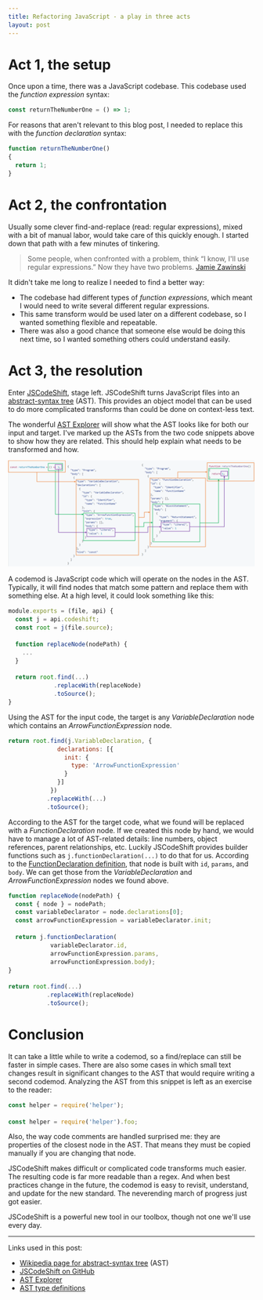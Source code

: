 ```yaml
---
title: Refactoring JavaScript - a play in three acts
layout: post
---
```


# Act 1, the setup

Once upon a time, there was a JavaScript codebase. This codebase used the *function expression* syntax:

```javascript
const returnTheNumberOne = () => 1;
```

For reasons that aren't relevant to this blog post, I needed to replace this with the *function declaration* syntax:

```javascript
function returnTheNumberOne()
{
  return 1;
}
```

# Act 2, the confrontation

Usually some clever find-and-replace (read: regular expressions), mixed with a bit of manual labor, would take care of this quickly enough. I started down that path with a few minutes of tinkering.

> Some people, when confronted with a problem, think “I know, I'll use regular expressions.”  Now they have two problems.
> [Jamie Zawinski](http://regex.info/blog/2006-09-15/247)

It didn't take me long to realize I needed to find a better way:
* The codebase had different types of *function expressions*, which meant I would need to write several different regular expressions.
* This same transform would be used later on a different codebase, so I wanted something flexible and repeatable.
* There was also a good chance that someone else would be doing this next time, so I wanted something others could understand easily.

# Act 3, the resolution

Enter [JSCodeShift](https://github.com/facebook/jscodeshift), stage left. JSCodeShift turns JavaScript files into an [abstract-syntax tree](https://en.wikipedia.org/wiki/Abstract_syntax_tree) (AST). This provides an object model that can be used to do more complicated transforms than could be done on context-less text.

The wonderful [AST Explorer](http://astexplorer.net/) will show what the AST looks like for both our input and target. I've marked up the ASTs from the two code snippets above to show how they are related. This should help explain what needs to be transformed and how.

![](/images/AST_to_code_mapping.png)

A codemod is JavaScript code which will operate on the nodes in the AST. Typically, it will find nodes that match some pattern and replace them with something else. At a high level, it could look something like this:

```javascript
module.exports = (file, api) {
  const j = api.codeshift;
  const root = j(file.source);

  function replaceNode(nodePath) {
    ...
  }

  return root.find(...)
             .replaceWith(replaceNode)
             .toSource();
}
```

Using the AST for the input code, the target is any *VariableDeclaration* node which contains an *ArrowFunctionExpression* node.

```javascript
return root.find(j.VariableDeclaration, {
              declarations: [{
                init: {
                  type: 'ArrowFunctionExpression'
                }
              }]
            })
           .replaceWith(...)
           .toSource();
```

According to the AST for the target code, what we found will be replaced with a *FunctionDeclaration* node. If we created this node by hand, we would have to manage a lot of AST-related details: line numbers, object references, parent relationships, etc. Luckily JSCodeShift provides builder functions such as `j.functionDeclaration(...)` to do that for us. According to the [FunctionDeclaration definition](https://github.com/benjamn/ast-types/blob/master/def/core.js#L174-L177), that node is built with `id`, `params`, and `body`. We can get those from the *VariableDeclaration* and *ArrowFunctionExpression* nodes we found above.

```javascript
function replaceNode(nodePath) {
  const { node } = nodePath;
  const variableDeclarator = node.declarations[0];
  const arrowFunctionExpression = variableDeclarator.init;

  return j.functionDeclaration(
            variableDeclarator.id,
            arrowFunctionExpression.params,
            arrowFunctionExpression.body);
}

return root.find(...)
           .replaceWith(replaceNode)
           .toSource();
```

# Conclusion

It can take a little while to write a codemod, so a find/replace can still be faster in simple cases. There are also some cases in which small text changes result in significant changes to the AST that would require writing a second codemod. Analyzing the AST from this snippet is left as an exercise to the reader:

```javascript
const helper = require('helper');

const helper = require('helper').foo;
```

Also, the way code comments are handled surprised me: they are properties of the closest node in the AST. That means they must be copied manually if you are changing that node.

JSCodeShift makes difficult or complicated code transforms much easier. The resulting code is far more readable than a regex. And when best practices change in the future, the codemod is easy to revisit, understand, and update for the new standard. The neverending march of progress just got easier.

JSCodeShift is a powerful new tool in our toolbox, though not one we'll use every day.

-----

Links used in this post:
* [Wikipedia page for abstract-syntax tree](https://en.wikipedia.org/wiki/Abstract_syntax_tree) (AST)
* [JSCodeShift on GitHub](https://github.com/facebook/jscodeshift)
* [AST Explorer](http://astexplorer.net/)
* [AST type definitions](https://github.com/benjamn/ast-types/tree/master/src/def)
